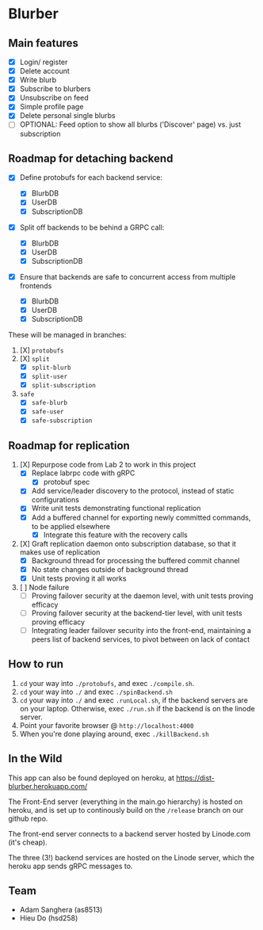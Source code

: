# Blurber

## Main features

- [x] Login/ register
- [X] Delete account
- [X] Write blurb
- [X] Subscribe to blurbers
- [x] Unsubscribe on feed
- [x] Simple profile page
- [x] Delete personal single blurbs
- [ ] OPTIONAL: Feed option to show all blurbs ('Discover' page) vs. just subscription

## Roadmap for detaching backend

- [X] Define protobufs for each backend service:

  - [X] BlurbDB
  - [X] UserDB
  - [X] SubscriptionDB

- [x] Split off backends to be behind a GRPC call:

  - [X] BlurbDB
  - [x] UserDB
  - [X] SubscriptionDB

- [X] Ensure that backends are safe to concurrent access from multiple frontends

  - [X] BlurbDB
  - [X] UserDB
  - [X] SubscriptionDB

These will be managed in branches:

1. [X] `protobufs`
1. [X] `split`
    - [X] `split-blurb`
    - [X] `split-user`
    - [X] `split-subscription`
1. `safe`
    - [X] `safe-blurb`
    - [X] `safe-user`
    - [X] `safe-subscription`

## Roadmap for replication

1. [X] Repurpose code from Lab 2 to work in this project
    - [X] Replace labrpc code with gRPC
      - [X] protobuf spec
    - [X] Add service/leader discovery to the protocol, instead of static configurations
    - [X] Write unit tests demonstrating functional replication
    - [X] Add a buffered channel for exporting newly committed commands, to be applied elsewhere
      - [X] Integrate this feature with the recovery calls
1. [X] Graft replication daemon onto subscription database, so that it makes use of replication
    - [X] Background thread for processing the buffered commit channel
    - [X] No state changes outside of background thread
    - [X] Unit tests proving it all works
1. [ ] Node failure
    - [ ] Proving failover security at the daemon level, with unit tests proving efficacy
    - [ ] Proving failover security at the backend-tier level, with unit tests proving efficacy
    - [ ] Integrating leader failover security into the front-end, maintaining a peers list of backend services, to pivot between on lack of contact

## How to run

1. `cd` your way into `./protobufs`, and exec `./compile.sh`.
1. `cd` your way into `./` and exec `./spinBackend.sh`
1. `cd` your way into `./` and exec `.runLocal.sh`, if the backend servers are on your laptop.  Otherwise, exec `./run.sh` if the backend is on the linode server.
1. Point your favorite browser @ `http://localhost:4000`
1. When you're done playing around, exec `./killBackend.sh`

## In the Wild

This app can also be found deployed on heroku, at https://dist-blurber.herokuapp.com/

The Front-End server (everything in the main.go hierarchy) is hosted on heroku, and is set up to continously build on the `/release` branch on our github repo.

The front-end server connects to a backend server hosted by Linode.com (it's cheap).

The three (3!) backend services are hosted on the Linode server, which the heroku app sends gRPC messages to.

## Team

- Adam Sanghera (as8513)
- Hieu Do (hsd258)
